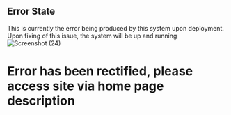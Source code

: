 ## Error State
This is currently the error being produced by this system upon deployment. Upon fixing of this issue, the system will be up and running
![Screenshot (24)](https://user-images.githubusercontent.com/129856164/229988628-7154d263-65fd-41aa-aa19-de2fcfb6b26b.png)
# Error has been rectified, please access site via home page description

